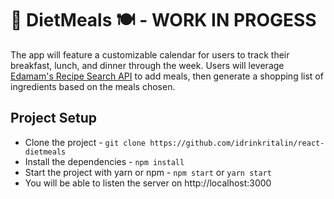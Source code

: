 # 🍕 DietMeals 🍽️  - WORK IN PROGESS

The app will feature a customizable calendar for users to track their breakfast, lunch, and dinner through the week. Users will leverage [Edamam's Recipe Search API](https://developer.edamam.com/edamam-recipe-api) to add meals, then generate a shopping list of ingredients based on the meals chosen.

## Project Setup

* Clone the project - `git clone https://github.com/idrinkritalin/react-dietmeals`
* Install the dependencies - `npm install`
* Start the project with yarn or npm - `npm start` or `yarn start`
* You will be able to listen the server on http://localhost:3000
